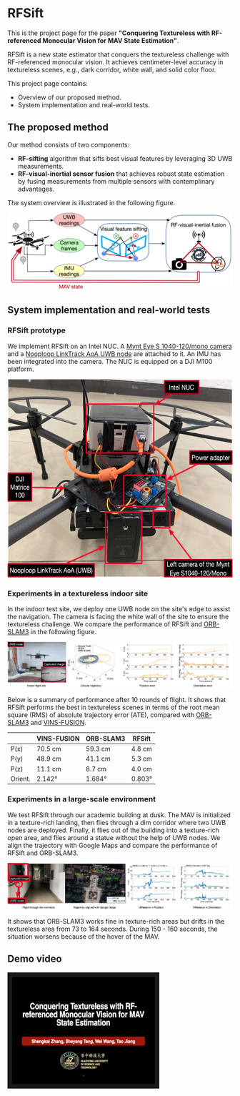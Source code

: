 # RFSift
This is the project page for the paper **"Conquering Textureless with RF-referenced Monocular Vision for MAV State Estimation"**.

RFSift is a new state estimator that conquers the textureless challenge with RF-referenced monocular vision. It achieves centimeter-level accuracy in textureless scenes, e.g., dark corridor, white wall, and solid color floor.

This project page contains:
- Overview of our proposed method.
- System implementation and real-world tests.

## The proposed method
Our method consists of two components:
- **RF-sifting** algorithm that sifts best visual features by leveraging 3D UWB measurements.
- **RF-visual-inertial sensor fusion** that achieves robust state estimation by fusing measurements from multiple sensors with contemplinary advantages.

The system overview is illustrated in the following figure.
<p align="center">
  <img src="figs/overview.png">
</p>

## System implementation and real-world tests
### RFSift prototype
We implement RFSift on an Intel NUC. A [Mynt Eye S 1040-120/mono camera](https://github.com/slightech/MYNT-EYE-S-SDK) and a [Nooploop LinkTrack AoA UWB node](https://www.nooploop.com/en/linktrack-aoa/) are attached to it. An IMU has been integrated into the camera. The NUC is equipped on a DJI M100 platform.
<p align="center">
  <img src="figs/platform.jpeg" width = "590" height = "444">
</p>

### Experiments in a textureless indoor site
In the indoor test site, we deploy one UWB node on the site's edge to assist the navigation. The camera is facing the white wall of the site to ensure the textureless challenge. We compare the performance of RFSift and [ORB-SLAM3](https://github.com/UZ-SLAMLab/ORB_SLAM3) in the following figure.

<p align="center">
  <img src="https://github.com/weisgroup/RFSift/blob/main/figs/indoor.png">
</p>

Below is a summary of performance after 10 rounds of flight. It shows that RFSift performs the best in textureless scenes in terms of the root mean square (RMS) of absolute trajectory error (ATE), compared with [ORB-SLAM3](https://github.com/UZ-SLAMLab/ORB_SLAM3) and [VINS-FUSION](https://github.com/HKUST-Aerial-Robotics/VINS-Fusion).

|   | VINS-FUSION | ORB-SLAM3 | RFSift |
| - | ----------- | --------- | ------ |
| P(x) | 70.5 cm | 59.3 cm | 4.8 cm |
| P(y) | 48.9 cm | 41.1 cm | 5.3 cm |
| P(z) | 11.1 cm | 8.7 cm | 4.0 cm |
| Orient. | 2.142&deg; | 1.684&deg; | 0.803&deg; |

### Experiments in a large-scale environment
We test RFSift through our academic building at dusk. The MAV is initialized in a texture-rich landing, then flies through a dim corridor where two UWB nodes are deployed. Finally, it flies out of the building into a texture-rich open area, and flies around a statue without the help of UWB nodes. We align the trajectory with Google Maps and compare the performance of RFSift and ORB-SLAM3.

<p align="center">
  <img src="figs/outdoor.png">
</p>

It shows that ORB-SLAM3 works fine in texture-rich areas but drifts in the textureless area from 73 to 164 seconds. During 150 - 160 seconds, the situation worsens because of the hover of the MAV.

## Demo video

<a href="https://youtu.be/S5VIiH1Nw6U" target="_blank"><img src="figs/demo.jpeg" alt="Sift" width="320" height="240" border="10" /></a>
